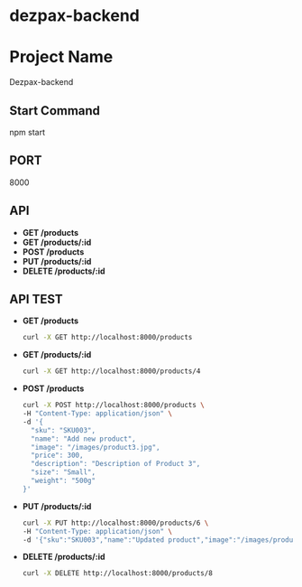 # dezpax-backend
# Project Name
Dezpax-backend
## Start Command
npm start 
## PORT
8000 

## API
- **GET /products**  
- **GET /products/:id**  
- **POST /products**  
- **PUT /products/:id**  
- **DELETE /products/:id**  
## API TEST
- **GET /products**  
  ```bash
  curl -X GET http://localhost:8000/products
- **GET /products/:id**  
  ```bash
  curl -X GET http://localhost:8000/products/4
- **POST /products**
  ```bash
  curl -X POST http://localhost:8000/products \
  -H "Content-Type: application/json" \
  -d '{
    "sku": "SKU003",
    "name": "Add new product",
    "image": "/images/product3.jpg",
    "price": 300,
    "description": "Description of Product 3",
    "size": "Small",
    "weight": "500g"
  }'
- **PUT /products/:id**  
  ```bash
  curl -X PUT http://localhost:8000/products/6 \
  -H "Content-Type: application/json" \
  -d '{"sku":"SKU003","name":"Updated product","image":"/images/product3.jpg","price":350,"description":"Updated description of Product 3","size":"Medium","weight":"550g"}'
- **DELETE /products/:id**
  ```bash  
  curl -X DELETE http://localhost:8000/products/8
